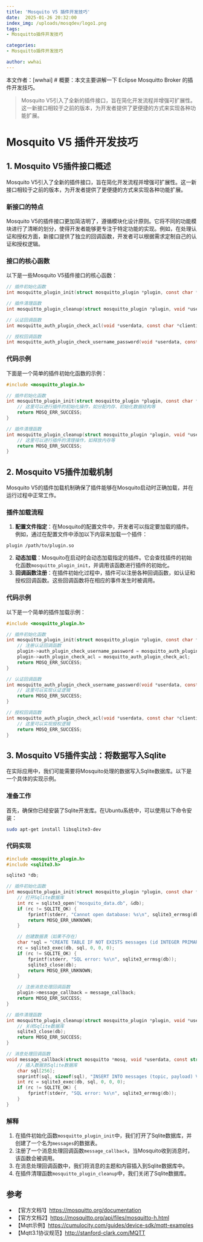 ```yaml
---
title: 'Mosquito V5 插件开发技巧'
date:  2025-01-26 20:32:00
index_img: /uploads/mosqdev/logo1.png
tags:
- Mosquitto插件开发技巧

categories:
- Mosquitto插件开发技巧

author: wwhai
---
```

本文作者：[wwhai] # 概要：本文主要讲解一下 Eclipse Mosquitto Broker 的插件开发技巧。
<!-- more -->
> Mosquito V5引入了全新的插件接口，旨在简化开发流程并增强可扩展性。这一新接口相较于之前的版本，为开发者提供了更便捷的方式来实现各种功能扩展。



# Mosquito V5 插件开发技巧

## 1. Mosquito V5插件接口概述

Mosquito V5引入了全新的插件接口，旨在简化开发流程并增强可扩展性。这一新接口相较于之前的版本，为开发者提供了更便捷的方式来实现各种功能扩展。

### 新接口的特点
Mosquito V5的插件接口更加简洁明了，遵循模块化设计原则。它将不同的功能模块进行了清晰的划分，使得开发者能够更专注于特定功能的实现。例如，在处理认证和授权方面，新接口提供了独立的回调函数，开发者可以根据需求定制自己的认证和授权逻辑。

### 接口的核心函数
以下是一些Mosquito V5插件接口的核心函数：

```c
// 插件初始化函数
int mosquitto_plugin_init(struct mosquitto_plugin *plugin, const char *opts, void **userdata);

// 插件清理函数
int mosquitto_plugin_cleanup(struct mosquitto_plugin *plugin, void *userdata);

// 认证回调函数
int mosquitto_auth_plugin_check_acl(void *userdata, const char *clientid, const char *username, const char *topic, int access);

// 授权回调函数
int mosquitto_auth_plugin_check_username_password(void *userdata, const char *username, const char *password);
```

### 代码示例
下面是一个简单的插件初始化函数的示例：

```c
#include <mosquitto_plugin.h>

// 插件初始化函数
int mosquitto_plugin_init(struct mosquitto_plugin *plugin, const char *opts, void **userdata) {
    // 这里可以进行插件的初始化操作，如分配内存、初始化数据结构等
    return MOSQ_ERR_SUCCESS;
}

// 插件清理函数
int mosquitto_plugin_cleanup(struct mosquitto_plugin *plugin, void *userdata) {
    // 这里可以进行插件的清理操作，如释放内存等
    return MOSQ_ERR_SUCCESS;
}
```

## 2. Mosquito V5插件加载机制

Mosquito V5的插件加载机制确保了插件能够在Mosquito启动时正确加载，并在运行过程中正常工作。

### 插件加载流程
1. **配置文件指定**：在Mosquito的配置文件中，开发者可以指定要加载的插件。例如，通过在配置文件中添加以下内容来加载一个插件：
```
plugin /path/to/plugin.so
```
2. **动态加载**：Mosquito在启动时会动态加载指定的插件。它会查找插件的初始化函数`mosquitto_plugin_init`，并调用该函数进行插件的初始化。
3. **回调函数注册**：在插件初始化过程中，插件可以注册各种回调函数，如认证和授权回调函数。这些回调函数将在相应的事件发生时被调用。

### 代码示例
以下是一个简单的插件加载示例：

```c
#include <mosquitto_plugin.h>

// 插件初始化函数
int mosquitto_plugin_init(struct mosquitto_plugin *plugin, const char *opts, void **userdata) {
    // 注册认证回调函数
    plugin->auth_plugin_check_username_password = mosquitto_auth_plugin_check_username_password;
    plugin->auth_plugin_check_acl = mosquitto_auth_plugin_check_acl;
    return MOSQ_ERR_SUCCESS;
}

// 认证回调函数
int mosquitto_auth_plugin_check_username_password(void *userdata, const char *username, const char *password) {
    // 这里可以实现认证逻辑
    return MOSQ_ERR_SUCCESS;
}

// 授权回调函数
int mosquitto_auth_plugin_check_acl(void *userdata, const char *clientid, const char *username, const char *topic, int access) {
    // 这里可以实现授权逻辑
    return MOSQ_ERR_SUCCESS;
}
```

## 3. Mosquito V5插件实战：将数据写入Sqlite

在实际应用中，我们可能需要将Mosquito处理的数据写入Sqlite数据库。以下是一个具体的实现示例。

### 准备工作
首先，确保你已经安装了Sqlite开发库。在Ubuntu系统中，可以使用以下命令安装：
```sh
sudo apt-get install libsqlite3-dev
```

### 代码实现
```c
#include <mosquitto_plugin.h>
#include <sqlite3.h>

sqlite3 *db;

// 插件初始化函数
int mosquitto_plugin_init(struct mosquitto_plugin *plugin, const char *opts, void **userdata) {
    // 打开Sqlite数据库
    int rc = sqlite3_open("mosquito_data.db", &db);
    if (rc != SQLITE_OK) {
        fprintf(stderr, "Cannot open database: %s\n", sqlite3_errmsg(db));
        return MOSQ_ERR_UNKNOWN;
    }

    // 创建数据表（如果不存在）
    char *sql = "CREATE TABLE IF NOT EXISTS messages (id INTEGER PRIMARY KEY AUTOINCREMENT, topic TEXT, payload TEXT);";
    rc = sqlite3_exec(db, sql, 0, 0, 0);
    if (rc != SQLITE_OK) {
        fprintf(stderr, "SQL error: %s\n", sqlite3_errmsg(db));
        sqlite3_close(db);
        return MOSQ_ERR_UNKNOWN;
    }

    // 注册消息处理回调函数
    plugin->message_callback = message_callback;
    return MOSQ_ERR_SUCCESS;
}

// 插件清理函数
int mosquitto_plugin_cleanup(struct mosquitto_plugin *plugin, void *userdata) {
    // 关闭Sqlite数据库
    sqlite3_close(db);
    return MOSQ_ERR_SUCCESS;
}

// 消息处理回调函数
void message_callback(struct mosquitto *mosq, void *userdata, const struct mosquitto_message *message) {
    // 插入数据到Sqlite数据库
    char sql[256];
    snprintf(sql, sizeof(sql), "INSERT INTO messages (topic, payload) VALUES ('%s', '%s');", message->topic, (char *)message->payload);
    int rc = sqlite3_exec(db, sql, 0, 0, 0);
    if (rc != SQLITE_OK) {
        fprintf(stderr, "SQL error: %s\n", sqlite3_errmsg(db));
    }
}
```

### 解释
1. 在插件初始化函数`mosquitto_plugin_init`中，我们打开了Sqlite数据库，并创建了一个名为`messages`的数据表。
2. 注册了一个消息处理回调函数`message_callback`，当Mosquito收到消息时，该函数会被调用。
3. 在消息处理回调函数中，我们将消息的主题和内容插入到Sqlite数据库中。
4. 在插件清理函数`mosquitto_plugin_cleanup`中，我们关闭了Sqlite数据库。



## 参考
- 【官方文档1】https://mosquitto.org/documentation
- 【官方文档2】https://mosquitto.org/api/files/mosquitto-h.html
- 【Mqtt示例】https://cumulocity.com/guides/device-sdk/mqtt-examples
- 【Mqtt3.1协议规范】http://stanford-clark.com/MQTT
